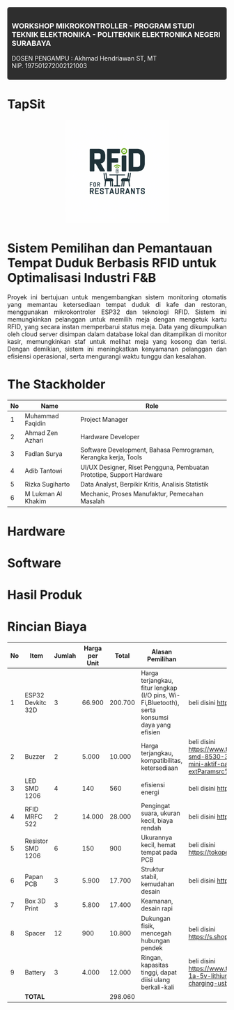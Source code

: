 <div style="background-color: #2e2e2e; padding: 10px; border-radius: 5px; color: white;">
  <h3>WORKSHOP MIKROKONTROLLER - PROGRAM STUDI TEKNIK ELEKTRONIKA - POLITEKNIK ELEKTRONIKA NEGERI SURABAYA</h3>
  <p>DOSEN PENGAMPU : Akhmad Hendriawan ST, MT <br/> NIP. 197501272002121003</p>
</div>


# TapSit
<div align="center">
  <img src="assets/TS1.png" alt="LOGO" />
</div>

# Sistem Pemilihan dan Pemantauan Tempat Duduk Berbasis RFID untuk Optimalisasi Industri F&B
<div align="justify">

Proyek ini bertujuan untuk mengembangkan sistem monitoring otomatis yang memantau ketersediaan tempat duduk di kafe dan restoran, menggunakan mikrokontroler ESP32 dan teknologi RFID. Sistem ini memungkinkan pelanggan untuk memilih meja dengan mengetuk kartu RFID, yang secara instan memperbarui status meja. Data yang dikumpulkan oleh cloud server disimpan dalam database lokal dan ditampilkan di monitor kasir, memungkinkan staf untuk melihat meja yang kosong dan terisi. Dengan demikian, sistem ini meningkatkan kenyamanan pelanggan dan efisiensi operasional, serta mengurangi waktu tunggu dan kesalahan.

</div>


# The Stackholder
| No | Name               | Role                                                         |
|----|--------------------|--------------------------------------------------------------|
| 1  | Muhammad Faqidin    | Project Manager                                             |
| 2  | Ahmad Zen Azhari    | Hardware Developer                                          |
| 3  | Fadlan Surya        | Software Development, Bahasa Pemrograman, Kerangka kerja, Tools |
| 4  | Adib Tantowi        | UI/UX Designer, Riset Pengguna, Pembuatan Prototipe, Support Hardware |
| 5  | Rizka Sugiharto     | Data Analyst, Berpikir Kritis, Analisis Statistik            |
| 6  | M Lukman Al Khakim  | Mechanic, Proses Manufaktur, Pemecahan Masalah               |

# Hardware
# Software
# Hasil Produk
# Rincian Biaya

| No  | Item                | Jumlah | Harga per Unit   | Total | Alasan Pemilihan |link pembelian |
|-----|---------------------|--------|--------|---------|-------------------------|-----------------|
| 1   | ESP32 Devkitc 32D   | 3      | 66.900 | 200.700 | Harga terjangkau, fitur lengkap (I/O pins, Wi-Fi,Bluetooth), serta konsumsi daya yang efisien| beli disini https://s.shopee.co.id/g7zNegvfe |
| 2   | Buzzer              | 2      | 5.000  | 10.000  |Harga terjangkau, kompatibilitas, ketersediaan | beli disini https://www.tokopedia.com/marnov/buzzer-smd-8530-3v-16r-8-5-3mm-piezo-mini-aktif-pasif?extParamsrc%3Dshop%26whid%3D225282|
| 3   | LED SMD 1206        | 4      | 140    | 560     |efisiensi energi |beli disini https://tokopedia.link/4pipX6fPrNb|
| 4   | RFID MRFC 522       | 2      | 14.000 | 28.000  |Pengingat suara, ukuran kecil, biaya rendah | beli disini https://s.shopee.co.id/sIaWPa9R|
| 5   | Resistor SMD 1206   | 6      | 150    | 900     |Ukurannya kecil, hemat tempat pada PCB | beli disini https://tokopedia.link/CMivhgmPrNb|
| 6   | Papan PCB           | 3      | 5.900  | 17.700  |Struktur stabil, kemudahan desain | beli disini https://s.shopee.co.id/5fWfL0X3Ry|
| 7   | Box 3D Print        | 3      | 5.800  | 17.400  |Keamanan, desain rapi | |
| 8   | Spacer              | 12     | 900    | 10.800  |Dukungan fisik, mencegah hubungan pendek | beli disini https://s.shopee.co.id/4fe89O4weo|
| 9   | Battery             | 3      | 4.000  | 12.000  |Ringan, kapasitas tinggi, dapat diisi ulang berkali-kali|beli disini https://www.tokopedia.com/isee/tp4056-1a-5v-lithium-lipo-18650-battery-charging-usb-type-c-proteksi|
|     | **TOTAL**           |        |        | 298.060 | 




